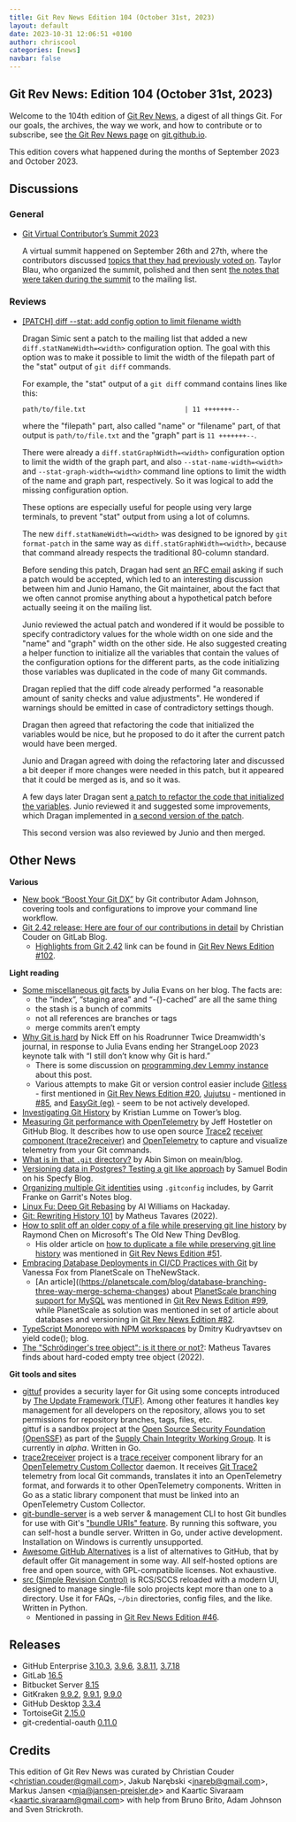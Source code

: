 ```yaml
---
title: Git Rev News Edition 104 (October 31st, 2023)
layout: default
date: 2023-10-31 12:06:51 +0100
author: chriscool
categories: [news]
navbar: false
---
```


## Git Rev News: Edition 104 (October 31st, 2023)

Welcome to the 104th edition of [Git Rev News](https://git.github.io/rev_news/rev_news/),
a digest of all things Git. For our goals, the archives, the way we work, and how to contribute or to
subscribe, see [the Git Rev News page](https://git.github.io/rev_news/rev_news/) on [git.github.io](http://git.github.io).

This edition covers what happened during the months of September 2023 and October 2023.

## Discussions

### General

+ [Git Virtual Contributor’s Summit 2023](https://docs.google.com/document/d/1GKoYtVhpdr_N2BAonYsxVTpPToP1CgCS9um0K7Gx9gQ)

  A virtual summit happened on September 26th and 27th, where the
  contributors discussed
  [topics that they had previously voted on](https://docs.google.com/spreadsheets/d/1EnhmTeEqRBlEI2pMAO3oZ4rO1xEwBzYp2vS4CMtvge8).
  Taylor Blau, who organized the summit, polished and then sent
  [the notes that were taken during the summit](https://lore.kernel.org/git/ZRregi3JJXFs4Msb@nand.local/#r)
  to the mailing list.


### Reviews

+ [[PATCH] diff --stat: add config option to limit filename width](https://lore.kernel.org/git/87badb12f040d1c66cd9b89074d3de5015a45983.1694446743.git.dsimic@manjaro.org/)

  Dragan Simic sent a patch to the mailing list that added a new
  `diff.statNameWidth=<width>` configuration option. The goal with
  this option was to make it possible to limit the width of the
  filepath part of the "stat" output of `git diff` commands.

  For example, the "stat" output of a `git diff` command contains lines like this:

  ```
  path/to/file.txt                         | 11 +++++++--
  ```

  where the "filepath" part, also called "name" or "filename" part, of
  that output is `path/to/file.txt` and the "graph" part is
  `11 +++++++--`.

  There were already a `diff.statGraphWidth=<width>` configuration
  option to limit the width of the graph part, and also
  `--stat-name-width=<width>` and `--stat-graph-width=<width>` command
  line options to limit the width of the name and graph part,
  respectively. So it was logical to add the missing configuration
  option.

  These options are especially useful for people using very large
  terminals, to prevent "stat" output from using a lot of columns.

  The new `diff.statNameWidth=<width>` was designed to be ignored by
  `git format-patch` in the same way as
  `diff.statGraphWidth=<width>`, because that command already respects
  the traditional 80-column standard.

  Before sending this patch, Dragan had sent
  [an RFC email](https://lore.kernel.org/git/eb8f524eca3975f086715ec32a8a1fbb@manjaro.org/)
  asking if such a patch would be accepted, which led to an interesting
  discussion between him and Junio Hamano, the Git maintainer, about
  the fact that we often cannot promise anything about a hypothetical
  patch before actually seeing it on the mailing list.

  Junio reviewed the actual patch and wondered if it would be possible
  to specify contradictory values for the whole width on one side and
  the "name" and "graph" width on the other side. He also suggested
  creating a helper function to initialize all the variables that
  contain the values of the configuration options for the different
  parts, as the code initializing those variables was duplicated in
  the code of many Git commands.

  Dragan replied that the diff code already performed "a reasonable
  amount of sanity checks and value adjustments". He wondered if
  warnings should be emitted in case of contradictory settings though.

  Dragan then agreed that refactoring the code that initialized the
  variables would be nice, but he proposed to do it after the current
  patch would have been merged.

  Junio and Dragan agreed with doing the refactoring later and
  discussed a bit deeper if more changes were needed in this patch, but
  it appeared that it could be merged as is, and so it was.

  A few days later Dragan sent
  [a patch to refactor the code that initialized the variables](https://lore.kernel.org/git/166396f0a98e248fc3d1236757632c5d648ddc0b.1695364961.git.dsimic@manjaro.org/).
  Junio reviewed it and suggested some improvements, which Dragan
  implemented in [a second version of the patch](https://lore.kernel.org/git/d45d1dac1a20699e370905b88b6fd0ec296751e7.1695441501.git.dsimic@manjaro.org/).

  This second version was also reviewed by Junio and then merged.

<!---
### Support
-->

<!---
## Developer Spotlight:
-->

## Other News

__Various__
* [New book “Boost Your Git DX”](https://adamchainz.gumroad.com/l/bygdx) by Git contributor Adam Johnson, covering tools and configurations to improve your command line workflow.
* [Git 2.42 release: Here are four of our contributions in detail](https://about.gitlab.com/blog/2023/10/12/contributions-to-git-2-42-release/)
  by Christian Couder on GitLab Blog.
    * [Highlights from Git 2.42](https://github.blog/2023-08-21-highlights-from-git-2-42/)
      link can be found in [Git Rev News Edition #102](https://git.github.io/rev_news/2023/08/31/edition-102/).

__Light reading__
+ [Some miscellaneous git facts](https://jvns.ca/blog/2023/10/20/some-miscellaneous-git-facts/)
  by Julia Evans on her blog.  The facts are:
    + the “index”, “staging area” and “-{}-cached” are all the same thing
    + the stash is a bunch of commits
    + not all references are branches or tags
    + merge commits aren’t empty
+ [Why Git is hard](https://roadrunnertwice.dreamwidth.org/596185.html)
  by Nick Eff on his Roadrunner Twice Dreamwidth's journal,
  in response to Julia Evans ending her StrangeLoop 2023 keynote talk with
  “I still don’t know why Git is hard.”
    + There is some discussion on [programming.dev Lemmy instance](https://programming.dev/post/4051745)
      about this post.
    + Various attempts to make Git or version control easier include
      [Gitless](http://gitless.com/) - first mentioned in [Git Rev News Edition #20](https://git.github.io/rev_news/2016/10/19/edition-20/),
      [Jujutsu](https://github.com/martinvonz/jj) - mentioned in [#85](https://git.github.io/rev_news/2022/03/31/edition-85/),
      and [EasyGit (eg)](https://github.com/dfabulich/easygit) - seem to be not actively developed.
+ [Investigating Git History](https://www.git-tower.com/blog/investigating-git-history/)
  by Kristian Lumme on Tower’s blog.
+ [Measuring Git performance with OpenTelemetry](https://github.blog/2023-10-16-measuring-git-performance-with-opentelemetry/)
  by Jeff Hostetler on GitHub Blog.  It describes how to use open source
  [Trace2](https://github.com/git/git/blob/master/Documentation/technical/api-trace2.txt)
  [receiver component (trace2receiver)](https://github.com/git-ecosystem/trace2receiver)
  and [OpenTelemetry](https://opentelemetry.io/docs/what-is-opentelemetry/)
  to capture and visualize telemetry from your Git commands.
+ [What is in that `.git` directory?](https://blog.meain.io/2023/what-is-in-dot-git/)
  by Abin Simon on meain/blog.
+ [Versioning data in Postgres? Testing a git like approach](https://www.specfy.io/blog/7-git-like-versioning-in-postgres)
  by Samuel Bodin on his Specfy Blog.
+ [Organizing multiple Git identities](https://garrit.xyz/posts/2023-10-13-organizing-multiple-git-identities)
  using `.gitconfig` includes,
  by Garrit Franke on Garrit's Notes blog.
+ [Linux Fu: Deep Git Rebasing](https://hackaday.com/2023/10/17/linux-fu-deep-git-rebasing/)
  by Al Williams on Hackaday.
+ [Git: Rewriting History 101](https://matheustavares.gitlab.io/posts/rewriting-history-101)
  by Matheus Tavares (2022).
+ [How to split off an older copy of a file while preserving git line history](https://devblogs.microsoft.com/oldnewthing/20230728-00/?p=108498)
  by Raymond Chen on Microsoft's The Old New Thing DevBlog.
    + His older article on [how to duplicate a file while preserving git line history](https://devblogs.microsoft.com/oldnewthing/20190919-00/?p=102904)
      was mentioned in [Git Rev News Edition #51](https://git.github.io/rev_news/2019/05/22/edition-51/).
+ [Embracing Database Deployments in CI/CD Practices with Git](https://thenewstack.io/embracing-database-deployments-in-ci-cd-practices-with-git/)
  by Vanessa Fox from PlanetScale on TheNewStack.
    + [An article]((https://planetscale.com/blog/database-branching-three-way-merge-schema-changes)
      about [PlanetScale branching support for MySQL](https://planetscale.com/docs/concepts/branching)
      was mentioned in [Git Rev News Edition #99](https://git.github.io/rev_news/2023/05/31/edition-99/),
      while PlanetScale as solution was mentioned in set of article about databases and versioning
      in [Git Rev News Edition #82](https://git.github.io/rev_news/2021/12/30/edition-82/).
+ [TypeScript Monorepo with NPM workspaces](https://www.yieldcode.blog/post/npm-workspaces/)
  by Dmitry Kudryavtsev on yield code(); blog.
+ [The "Schrödinger's tree object": is it there or not?](https://matheustavares.gitlab.io/posts/empty-tree):
  Matheus Tavares finds about hard-coded empty tree object (2022).

<!---
__Easy watching__
-->

__Git tools and sites__
+ [gittuf](https://gittuf.dev/) provides a security layer for Git
  using some concepts introduced by [The Update Framework (TUF)](https://theupdateframework.io/).
  Among other features it handles key management for all developers on the repository,
  allows you to set permissions for repository branches, tags, files, etc.<br>
  gittuf is a sandbox project at the [Open Source Security Foundation (OpenSSF)](https://openssf.org/)
  as part of the [Supply Chain Integrity Working Group](https://github.com/ossf/wg-supply-chain-integrity).
  It is currently in _alpha_.  Written in Go.
+ [trace2receiver](https://github.com/git-ecosystem/trace2receiver) project
  is a [trace receiver](https://opentelemetry.io/docs/collector/trace-receiver/) component library
  for an [OpenTelemetry Custom Collector](https://opentelemetry.io/docs/collector/) daemon.
  It receives [Git Trace2](https://git-scm.com/docs/api-trace2#_the_event_format_target) telemetry
  from local Git commands, translates it into an OpenTelemetry format, and forwards it
  to other OpenTelemetry components.  Written in Go as a static library component
  that must be linked into an OpenTelemetry Custom Collector.
+ [git-bundle-server](https://github.com/git-ecosystem/git-bundle-server)
  is a web server & management CLI to host Git bundles for use with Git's
  ["bundle URIs" feature](https://git-scm.com/docs/bundle-uri).
  By running this software, you can self-host a bundle server.
  Written in Go, under active development.  Installation on Windows is currently unsupported.
+ [Awesome GitHub Alternatives](https://github.com/ianchanning/awesome-github-alternatives)
  is a list of alternatives to GitHub, that by default offer Git management in some way.
  All self-hosted options are free and open source, with GPL-compatibile licenses.
  Not exhaustive.
+ [src (Simple Revision Control)](http://www.catb.org/esr/src/)
  is RCS/SCCS reloaded with a modern UI, designed to manage single-file solo projects
  kept more than one to a directory. Use it for FAQs, `~/bin` directories, config files,
  and the like.  Written in Python.
    + Mentioned in passing in [Git Rev News Edition #46](https://git.github.io/rev_news/2018/12/19/edition-46/).


## Releases

+ GitHub Enterprise [3.10.3](https://help.github.com/enterprise-server@3.10/admin/release-notes#3.10.3),
[3.9.6](https://help.github.com/enterprise-server@3.9/admin/release-notes#3.9.6),
[3.8.11](https://help.github.com/enterprise-server@3.8/admin/release-notes#3.8.11),
[3.7.18](https://help.github.com/enterprise-server@3.7/admin/release-notes#3.7.18)
+ GitLab [16.5](https://about.gitlab.com/releases/2023/10/22/gitlab-16-5-released/)
+ Bitbucket Server [8.15](https://confluence.atlassian.com/bitbucketserver/bitbucket-server-release-notes-872139866.html)
+ GitKraken [9.9.2](https://help.gitkraken.com/gitkraken-client/current/),
[9.9.1](https://help.gitkraken.com/gitkraken-client/current/),
[9.9.0](https://help.gitkraken.com/gitkraken-client/current/)
+ GitHub Desktop [3.3.4](https://desktop.github.com/release-notes/)
+ TortoiseGit [2.15.0](https://tortoisegit.org/download/)
+ git-credential-oauth [0.11.0](https://github.com/hickford/git-credential-oauth/releases/tag/v0.11.0)

## Credits

This edition of Git Rev News was curated by
Christian Couder &lt;<christian.couder@gmail.com>&gt;,
Jakub Narębski &lt;<jnareb@gmail.com>&gt;,
Markus Jansen &lt;<mja@jansen-preisler.de>&gt; and
Kaartic Sivaraam &lt;<kaartic.sivaraam@gmail.com>&gt;
with help from Bruno Brito, Adam Johnson and Sven Strickroth.
